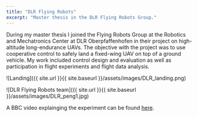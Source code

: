 ```yaml
---
title: "DLR Flying Robots"
excerpt: "Master thesis in the DLR Flying Robots Group."
---
```

During my master thesis I joined the Flying Robots Group at the Robotics and Mechatronics Center at DLR Oberpfaffenhofen in their project on high-altitude long-endurance UAVs. 
The objective with the project was to use cooperative control to safely land a fixed-wing UAV on top of a ground vehicle. 
My work included control design and evaluation as well as participation in flight experiments and flight data analysis. 

![Landing]({{ site.url }}{{ site.baseurl }}/assets/images/DLR_landing.png)

![DLR Flying Robots team]({{ site.url }}{{ site.baseurl }}/assets/images/DLR_peng1.jpg)

A BBC video explainging the experiment can be found [here](http://www.bbc.com/news/technology-35351709). 
